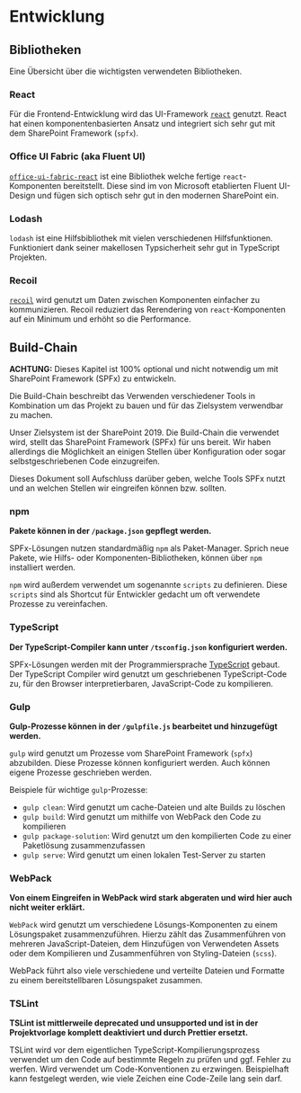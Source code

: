 # Entwicklung

## Bibliotheken

Eine Übersicht über die wichtigsten verwendeten Bibliotheken.

### React

Für die Frontend-Entwicklung wird das UI-Framework [`react`](https://reactjs.org) genutzt.
React hat einen komponentenbasierten Ansatz und integriert sich sehr gut mit dem SharePoint Framework (`spfx`).

### Office UI Fabric (aka Fluent UI)

[`office-ui-fabric-react`](https://developer.microsoft.com/en-us/fluentui?fabricVer=7#/controls/web) ist eine Bibliothek welche fertige `react`-Komponenten bereitstellt. Diese sind im von Microsoft etablierten Fluent UI-Design und fügen sich optisch sehr gut in den modernen SharePoint ein.

### Lodash

`lodash` ist eine Hilfsbibliothek mit vielen verschiedenen Hilfsfunktionen. Funktioniert dank seiner makellosen Typsicherheit sehr gut in TypeScript Projekten.

### Recoil

[`recoil`](https://recoiljs.org) wird genutzt um Daten zwischen Komponenten einfacher zu kommunizieren. Recoil reduziert das Rerendering von `react`-Komponenten auf ein Minimum und erhöht so die Performance.

## Build-Chain

**ACHTUNG:** Dieses Kapitel ist 100% optional und nicht notwendig um mit SharePoint Framework (SPFx) zu entwickeln.

Die Build-Chain beschreibt das Verwenden verschiedener Tools in Kombination um das Projekt zu bauen und für das Zielsystem verwendbar zu machen.

Unser Zielsystem ist der SharePoint 2019. Die Build-Chain die verwendet wird, stellt das SharePoint Framework (SPFx) für uns bereit. Wir haben allerdings die Möglichkeit an einigen Stellen über Konfiguration oder sogar selbstgeschriebenen Code einzugreifen.

Dieses Dokument soll Aufschluss darüber geben, welche Tools SPFx nutzt und an welchen Stellen wir eingreifen können bzw. sollten.

### npm

**Pakete können in der `/package.json` gepflegt werden.**

SPFx-Lösungen nutzen standardmäßig `npm` als Paket-Manager. Sprich neue Pakete, wie Hilfs- oder Komponenten-Bibliotheken, können über `npm` installiert werden.

`npm` wird außerdem verwendet um sogenannte `scripts` zu definieren. Diese `scripts` sind als Shortcut für Entwickler gedacht um oft verwendete Prozesse zu vereinfachen.

### TypeScript

**Der TypeScript-Compiler kann unter `/tsconfig.json` konfiguriert werden.**

SPFx-Lösungen werden mit der Programmiersprache [TypeScript](https://www.typescriptlang.org) gebaut. Der TypeScript Compiler wird genutzt um geschriebenen TypeScript-Code zu, für den Browser interpretierbaren, JavaScript-Code zu kompilieren.

### Gulp

**Gulp-Prozesse können in der `/gulpfile.js` bearbeitet und hinzugefügt werden.**

`gulp` wird genutzt um Prozesse vom SharePoint Framework (`spfx`) abzubilden. Diese Prozesse können konfiguriert werden. Auch können eigene Prozesse geschrieben werden.

Beispiele für wichtige `gulp`-Prozesse:

-   `gulp clean`: Wird genutzt um cache-Dateien und alte Builds zu löschen
-   `gulp build`: Wird genutzt um mithilfe von WebPack den Code zu kompilieren
-   `gulp package-solution`: Wird genutzt um den kompilierten Code zu einer Paketlösung zusammenzufassen
-   `gulp serve`: Wird genutzt um einen lokalen Test-Server zu starten

### WebPack

**Von einem Eingreifen in WebPack wird stark abgeraten und wird hier auch nicht weiter erklärt.**

`WebPack` wird genutzt um verschiedene Lösungs-Komponenten zu einem Lösungspaket zusammenzuführen. Hierzu zählt das Zusammenführen von mehreren JavaScript-Dateien, dem Hinzufügen von Verwendeten Assets oder dem Kompilieren und Zusammenführen von Styling-Dateien (`scss`).

WebPack führt also viele verschiedene und verteilte Dateien und Formatte zu einem bereitstellbaren Lösungspaket zusammen.

### TSLint

**TSLint ist mittlerweile deprecated und unsupported und ist in der Projektvorlage komplett deaktiviert und durch Prettier ersetzt.**

TSLint wird vor dem eigentlichen TypeScript-Kompilierungsprozess verwendet um den Code auf bestimmte Regeln zu prüfen und ggf. Fehler zu werfen. Wird verwendet um Code-Konventionen zu erzwingen. Beispielhaft kann festgelegt werden, wie viele Zeichen eine Code-Zeile lang sein darf.
